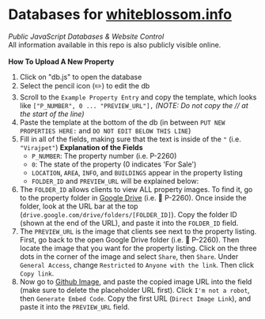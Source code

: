 # Databases for [whiteblossom.info](https://whiteblossom.info)
_Public JavaScript Databases & Website Control_
<br>
All information available in this repo is also publicly visible online.
<br><br>
**How To Upload A New Property**
1) Click on "db.js" to open the database
2) Select the pencil icon (✏️) to edit the db
3) Scroll to the `Example Property Entry` and copy the template, which looks like `["P_NUMBER", 0 ... "PREVIEW_URL"],`
_(NOTE: Do not copy the // at the start of the line)_
4) Paste the template at the bottom of the db (in between `PUT NEW PROPERTIES HERE:` and `DO NOT EDIT BELOW THIS LINE`)
5) Fill in all of the fields, making sure that the text is inside of the `"` (i.e. `"Virajpet"`)
   **Explanation of the Fields**
   * `P_NUMBER`: The property number (i.e. P-2260)
   * `0`: The state of the property (0 indicates 'For Sale')
   * `LOCATION`, `AREA`, `INFO`, and `BUILDINGS` appear in the property listing
   * `FOLDER_ID` and `PREVIEW_URL` will be explained below:
6) The `FOLDER_ID` allows clients to view ALL property images. To find it, go to the property folder in [Google Drive](drive.google.com) (i.e. 📁 P-2260). Once inside the folder, look at the URL bar at the top (`drive.google.com/drive/folders/[FOLDER_ID]`). Copy the folder ID (shown at the end of the URL), and paste it into the `FOLDER_ID` field.
7) The `PREVIEW_URL` is the image that clients see next to the property listing. First, go back to the open Google Drive folder (i.e. 📁 P-2260). Then locate the image that you want for the property listing. Click on the three dots in the corner of the image and select `Share`, then `Share`. Under `General Access`, change `Restricted` to `Anyone with the link`. Then click `Copy link`.
8) Now go to [Github Image](labnol.org/embed/google/drive), and paste the copied image URL into the field (make sure to delete the placeholder URL first). Click `I'm not a robot`, then `Generate Embed Code`. Copy the first URL (`Direct Image Link`), and paste it into the `PREVIEW_URL` field.

